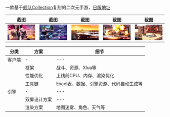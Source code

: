 一款基于<a href="https://zh.moegirl.org.cn/舰队Collection">舰队Collection</a>复刻的二次元手游，<a href="https://apps.apple.com/jp/app/id1484471032">日服地址</a>

| 截图 | 截图 | 截图 | 截图 | 截图 |
| --- | - | --- | --- | - |
| ![](iPhone_0.jpg) | ![](iPhone_1.jpg) | ![](iPhone_2.jpg) | ![](iPhone_3.jpg) | ![](iPhone_4.jpg)

| 分类 | 方案 | 细节 |
| --- | - | --- |
| 客户端 | - | --- |
|  | 框架 | 战斗、资源、Xlua等 |
|  | 性能优化 | 上线前CPU、内存、渲染优化 |
|  | 工具链 | Excel表、数据、引擎资源、代码自动生成等 |
| 引擎 | - | --- |
|  | 双屏设计方案 | --- |
|  | 渲染方案 | 地图迷雾、角色、天气等 |
